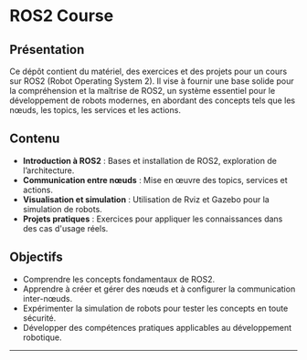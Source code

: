 # ROS2 Course

## Présentation
Ce dépôt contient du matériel, des exercices et des projets pour un cours sur ROS2 (Robot Operating System 2). Il vise à fournir une base solide pour la compréhension et la maîtrise de ROS2, un système essentiel pour le développement de robots modernes, en abordant des concepts tels que les nœuds, les topics, les services et les actions.

## Contenu
- **Introduction à ROS2** : Bases et installation de ROS2, exploration de l’architecture.
- **Communication entre nœuds** : Mise en œuvre des topics, services et actions.
- **Visualisation et simulation** : Utilisation de Rviz et Gazebo pour la simulation de robots.
- **Projets pratiques** : Exercices pour appliquer les connaissances dans des cas d'usage réels.

## Objectifs
- Comprendre les concepts fondamentaux de ROS2.
- Apprendre à créer et gérer des nœuds et à configurer la communication inter-nœuds.
- Expérimenter la simulation de robots pour tester les concepts en toute sécurité.
- Développer des compétences pratiques applicables au développement robotique.

---
